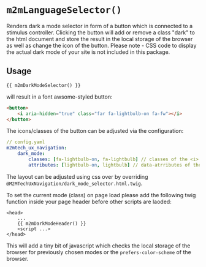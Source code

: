 # `m2mLanguageSelector()`

Renders dark a mode selector in form of a button which is connected to a stimulus controller. Clicking the button will add or remove a class "dark" to the html document and store the result in the local storage of the browser as well as change the icon of the button. Please note - CSS code to display the actual dark mode of your site is not included in this package.

## Usage

```twig
{{ m2mDarkModeSelector() }}
```

will result in a font awsome-styled button:

```html
<button>
    <i aria-hidden="true" class="far fa-lightbulb-on fa-fw"></i>
</button>
```

The icons/classes of the button can be adjusted via the configuration:

```yaml
// config.yaml
m2mtech_ux_navigation:
    dark_mode:
        classes: [fa-lightbulb-on, fa-lightbulb] // classes of the <i> tag
        attributes: [lightbulb-on, lightbulb] // data-atrributes of the rendered svg icon
```

The layout can be adjusted using css over by overriding `@M2MTechUxNavigation/dark_mode_selector.html.twig`.

To set the current mode (class) on page load please add the following twig function inside your page header before other scripts are laoded:

```twig
<head>
    ... 
    {{ m2mDarkModeHeader() }}
    <script ...>
</head>
```

This will add a tiny bit of javascript which checks the local storage of the browser for previously chosen modes or the `prefers-color-scheme` of the browser.
